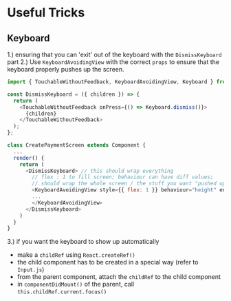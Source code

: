 # Useful Tricks

## Keyboard

1.) ensuring that you can 'exit' out of the keyboard with the `DismissKeyboard` part
2.) Use `KeyboardAvoidingView` with the correct `props` to ensure that the keyboard properly pushes up the
screen.

```javascript
import { TouchableWithoutFeedback, KeyboardAvoidingView, Keyboard } from 'react-native';

const DismissKeyboard = ({ children }) => {
  return (
    <TouchableWithoutFeedback onPress={() => Keyboard.dismiss()}>
      {children}
    </TouchableWithoutFeedback>
  );
};

class CreatePaymentScreen extends Component {
  ...
  render() {
    return (
      <DismissKeyboard> // this should wrap everything
        // flex : 1 to fill screen; behaviour can have diff values;
        // should wrap the whole screen / the stuff you want "pushed up" when the keyboard shows
        <KeyboardAvoidingView style={{ flex: 1 }} behaviour="height" enabled>
        ...
        </KeyboardAvoidingView>
      </DismissKeyboard>
    )
  }
}
```

3.) if you want the keyboard to show up automatically

- make a `childRef` using `React.createRef()`
- the child component has to be created in a special way (refer to `Input.js`)
- from the parent component, attach the `childRef` to the child component
- in `componentDidMount()` of the parent, call `this.childRef.current.focus()`
